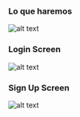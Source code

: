 ### Lo que haremos
![alt text](http://im.ezgif.com/tmp/ezgif-3370711163.gif "Lo que haremos")

### Login Screen

![alt text](http://i.imgur.com/9BK2wTW.jpg "Log in")

### Sign Up Screen

![alt text](http://i.imgur.com/PjeriFx.jpg "Sign up")
